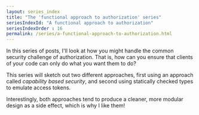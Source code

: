 ```yaml
---
layout: series_index
title: "The 'functional approach to authorization' series"
seriesIndexId: "A functional approach to authorization"
seriesIndexOrder : 16
permalink: /series/a-functional-approach-to-authorization.html
---
```


In this series of posts, I'll look at how you might handle the common security challenge of authorization.
That is, how can you ensure that clients of your code can only do what you want them to do?

This series will sketch out two different approaches, first using an approach called *capability based security*, and second using statically checked types to emulate access tokens.

Interestingly, both approaches tend to produce a cleaner, more modular design as a side effect, which is why I like them!

